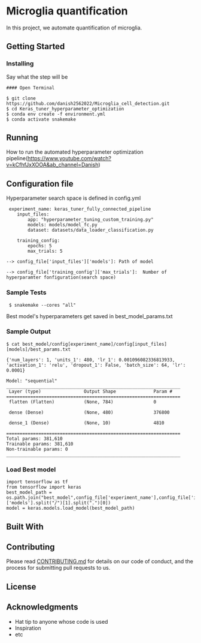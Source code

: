 
# Microglia quantification 

In this project, we automate quantification of microglia.



## Getting Started


### Installing


Say what the step will be
    
    #### Open Terminal 

    $ git clone https://github.com/danish2562022/Microglia_cell_detection.git
    $ cd Keras_tuner_hyperparameter_optimization
    $ conda env create -f environment.yml
    $ conda activate snakemake
   
    



## Running

How to run the automated hyperparameter optimization pipeline(https://www.youtube.com/watch?v=kCfhfJxXOOA&ab_channel=Danish)


## Configuration file
Hyperparameter search space is defined in config.yml
    
     experiment_name: keras_tuner_fully_connected_pipeline
        input_files:
            app: "hyperparameter_tuning_custom_training.py"
            models: models/model_fc.py
            dataset: datasets/data_loader_classification.py 

        training_config:
            epochs: 5
            max_trials: 5    
  
    --> config_file['input_files']['models']: Path of model

    --> config_file['training_config']['max_trials']:  Number of hyperparamter fonfiguration(search space)

### Sample Tests

     $ snakemake --cores "all"
    
 Best model's hyperparameters get saved in best_model_params.txt
### Sample Output
    
    $ cat best_model/config[experiment_name]/config[input_files][models]/best_params.txt
    
    {'num_layers': 1, 'units_1': 480, 'lr_1': 0.001096082336813933, 'activation_1': 'relu', 'dropout_1': False, 'batch_size': 64, 'lr': 0.0001}

    Model: "sequential"
    _________________________________________________________________
     Layer (type)                Output Shape              Param #   
    =================================================================
     flatten (Flatten)           (None, 784)               0         

     dense (Dense)               (None, 480)               376800    

     dense_1 (Dense)             (None, 10)                4810      

    =================================================================
    Total params: 381,610
    Trainable params: 381,610
    Non-trainable params: 0
    _________________________________________________________________
    
    
   ### Load Best model
   
    import tensorflow as tf
    from tensorflow import keras
    best_model_path = os.path.join("best_model",config_file['experiment_name'],config_file['input_files']['models'].split("/")[1].split(".")[0])
    model = keras.models.load_model(best_model_path)



        

## Built With

 

## Contributing

Please read [CONTRIBUTING.md](CONTRIBUTING.md) for details on our code
of conduct, and the process for submitting pull requests to us.



## License



## Acknowledgments

  - Hat tip to anyone whose code is used
  - Inspiration
  - etc

